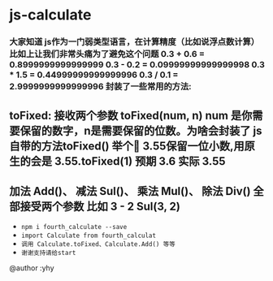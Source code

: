 # js-calculate

### 大家知道 js作为一门弱类型语言，在计算精度（比如说浮点数计算）比如上让我们非常头痛为了避免这个问题 0.3 + 0.6 = 0.8999999999999999 0.3 - 0.2 = 0.09999999999999998 0.3 * 1.5 = 0.44999999999999996 0.3 / 0.1 = 2.9999999999999996 封装了一些常用的方法: 
## toFixed: 接收两个参数 toFixed(num, n) num 是你需要保留的数字，n是需要保留的位数。为啥会封装了 js自带的方法toFixed() 举个🌰 3.55保留一位小数,用原生的会是 3.55.toFixed(1) 预期 3.6 实际 3.55  
## 加法 Add()、 减法 Sul()、 乘法 Mul()、 除法 Div() 全部接受两个参数 比如 3 - 2 Sul(3, 2)

* `npm i fourth_calculate --save `
* `import Calculate from fourth_calculat`
* `调用 Calculate.toFixed、Calculate.Add() 等等`
* `谢谢支持请给start`  

@author :yhy